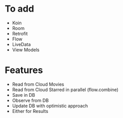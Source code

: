 # To add
* Koin
* Room
* Retrofit
* Flow
* LiveData
* View Models

# Features
* Read from Cloud Movies
* Read from Cloud Starred in parallel (flow.combine)
* Save in DB
* Observe from DB
* Update DB with optimistic approach
* Either for Results
